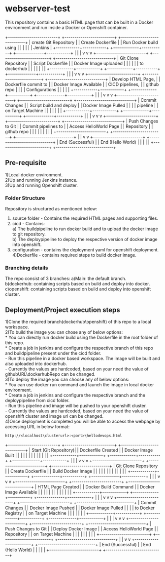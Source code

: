 # webserver-test

This repository contains a basic HTML page that can be built in a Docker environment and run inside a Docker or Openshift container.

+-------------------------+      +-------------------------+       +-----------------------------+
|   create Git Repository |      |   Create Dockerfile     |       |    Run Docker build using |
|                         |      |                         |       |    Jenkins                |
+------------+------------+      +-------------+-----------+       +--------------+------------+
             |                                 |                                 |
             v                                 v                                 v
+-------------------------+      +-------------------------+       +-----------------------------+
|   Git Clone Repository  |      |   Script Dockerfile     |       |   Docker Image uploaded   |
|                         |      |                         |       |   to dockerhub            |
|                         |      |                         |       |                           |
+------------+------------+      +-------------+-----------+       +--------------+------------+
             |                                 |                                 |
             v                                 v                                 v
+-------------------------+      +-------------------------+       +-----------------------------+
|   Develop HTML Page,    |      |   Dockerfile commit to  |       |   Docker Image Available   |
|   CICD pipelines,       |      |   github repo           |       |                           |
|   Configurations        |      |                         |       |                           |
+------------+------------+      +-------------+-----------+       +--------------+------------+
             |                                 |                                 |
             v                                 v                                 v
+-------------------------+      +-------------------------+       +-----------------------------+
|   Commit Changes        |      | Script build and deploy |       |   Docker Image Pulled     |
|                         |      |  pipeline               |       |   on Target Machine       |
|                         |      |                         |       |                           |
+------------+------------+      +-------------+-----------+       +--------------+------------+
             |                                 |                                 |
             v                                 v                                 v
+-------------------------+      +-------------------------+       +-----------------------------+
| Push Changes to Git     |      |   Commit pipelines to   |       |   Access HelloWorld Page  |
| Repository              |      |   github repo           |       |                           |
|                         |      |                         |       |                           |
+-------------------------+      +-------------------------+       +-----------------------------+
             |                                                         |
             v                                                         v
+-------------------------+                                       +-----------------------------+
|    End (Successful)     |                                       |      End (Hello World)      |
|                         |                                       |                             |
+-------------------------+                                       +-----------------------------+


## Pre-requisite

1)Local docker environment.  
2)Up and running Jenkins instance.  
3)Up and running Openshift cluster.  

### Folder Structure

Repository is structured as mentioned below:
1) source folder - Contains the required HTML pages and supporting files.  
2) cicd - Contains:  
        a) The buildpipeline to run docker build and to upload the docker image to git repository.  
        b) The deploypipeline to deploy the respective version of docker image into openshift.  
3) configuration - contains the deployment yaml for openshift deployment.  
4)Dockerfile - contains required steps to build docker image.  

### Branching details
The repo consist of 3 branches:
 a)Main: the default branch.  
 b)dockerhub: containing scripts based on build and deploy into docker.  
 c)openshift: containing scripts based on build and deploy into openshift cluster.  
 
## Deployment/Project execution steps
1)Clone the required branch(dockerhub\openshift) of this repo to a local workspace.  
2)To build the image you can chose any of below options:  
    * You can directly run docker build using the Dockerfile in the root folder of this repo.  
    * Create a job in jenkins and configure the respective branch of this repo and buildpipeline present under the cicd folder.  
       - Run this pipeline in a docker based workspace. The image will be built and also uploaded into dockerhub.  
       - Currently the values are hardcoded, based on your need the value of githubURL\dockerhubRepo can be changed.  
3)To deploy the image you can choose any of below options:  
    * You can use docker run command and launch the image in local docker environment.  
    * Create a job in jenkins and configure the respective branch and the deploypipeline from cicd folder.  
       - Run this pipeline and image will be pushed to your openshift cluster.  
       - Currently the values are hardcoded, based on your need the value of openshift cluster and image url can be changed.  
4)Once deployment is completed you will be able to access the webpage by accessing URL in below format:  
 ```shell
http://<localhost\clusterurl>:<port>\hellodevops.html
```

+-------------------------+      +-------------------------+       +-----------------------------+
|   Start (Git Repository)|      |   Dockerfile Created    |       |    Docker Image Built     |
|                         |      |                         |       |                           |
|                         |      |                         |       |                           |
+------------+------------+      +-------------+-----------+       +--------------+------------+
             |                                 |                                 |
             v                                 v                                 v
+-------------------------+      +-------------------------+       +-----------------------------+
|   Git Clone Repository  |      |   Create Dockerfile    |       |   Build Docker Image       |
|                         |      |                         |       |                           |
|                         |      |                         |       |                           |
+------------+------------+      +-------------+-----------+       +--------------+------------+
             |                                 |                                 |
             v                                 v                                 v
+-------------------------+      +-------------------------+       +-----------------------------+
|   HTML Page Created     |      |   Docker Build Command |       |   Docker Image Available   |
|                         |      |                         |       |                           |
|                         |      |                         |       |                           |
+------------+------------+      +-------------+-----------+       +--------------+------------+
             |                                 |                                 |
             v                                 v                                 v
+-------------------------+      +-------------------------+       +-----------------------------+
|   Commit Changes        |      |   Docker Image Pushed   |       |   Docker Image Pulled     |
|                         |      |   to Docker Registry    |       |   on Target Machine       |
|                         |      |                         |       |                           |
+------------+------------+      +-------------+-----------+       +--------------+------------+
             |                                 |                                 |
             v                                 v                                 v
+-------------------------+      +-------------------------+       +-----------------------------+
|  Push Changes to Git    |      |   Deploy Docker Image   |       |   Access HelloWorld Page  |
| Repository              |      |   on Target Machine     |       |                           |
|                         |      |                         |       |                           |
+-------------------------+      +-------------------------+       +-----------------------------+
             |                                                         |
             v                                                         v
+-------------------------+                                       +-----------------------------+
|    End (Successful)     |                                       |      End (Hello World)      |
|                         |                                       |                             |
+-------------------------+                                       +-----------------------------+
